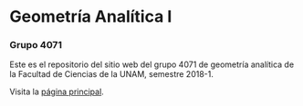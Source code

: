 # Geometría Analítica I

### Grupo 4071

Este es el repositorio del sitio web del grupo 4071 de geometría analítica de la Facultad de Ciencias de la UNAM, semestre 2018-1.

Visita la [página principal](https://romanbott.github.io/analitica-4071).
